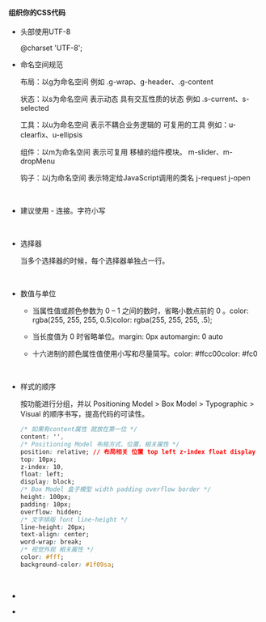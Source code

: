#### 组织你的CSS代码

* 头部使用UTF-8

  @charset 'UTF-8';



* 命名空间规范

  布局：以g为命名空间 例如 .g-wrap、g-header、.g-content

  状态：以s为命名空间 表示动态 具有交互性质的状态 例如 .s-current、s-selected

  工具：以u为命名空间 表示不耦合业务逻辑的 可复用的工具 例如：u-clearfix、u-ellipsis

  组件：以m为命名空间 表示可复用 移植的组件模块。 m-slider、m-dropMenu

  钩子：以j为命名空间 表示特定给JavaScript调用的类名 j-request j-open

  ​

* 建议使用 - 连接。字符小写

  ​

* 选择器

  当多个选择器的时候，每个选择器单独占一行。

  ​

* 数值与单位

  - 当属性值或颜色参数为 0 – 1 之间的数时，省略小数点前的 0 。color: rgba(255, 255, 255, 0.5)color: rgba(255, 255, 255, .5);

  - 当长度值为 0 时省略单位。margin: 0px automargin: 0 auto

  - 十六进制的颜色属性值使用小写和尽量简写。color: #ffcc00color: #fc0

    ​

* 样式的顺序

  按功能进行分组，并以 Positioning Model > Box Model > Typographic > Visual 的顺序书写，提高代码的可读性。

  ```CSS
  /* 如果有content属性 就放在第一位 */
  content: '', 
  /* Positioning Model 布局方式、位置，相关属性 */
  position: relative; // 布局相关 位置 top left z-index float display
  top: 10px;
  z-index: 10,
  float: left;
  display: block;
  /* Box Model 盒子模型 width padding overflow border */
  height: 100px;
  padding: 10px;
  overflow: hidden;
  /* 文字排版 font line-height */
  line-height: 20px;
  text-align: center;
  word-wrap: break;
  /* 视觉外观 相关属性 */
  color: #fff;
  background-color: #1f09sa;
  ```

  ​

* ​





















* ​